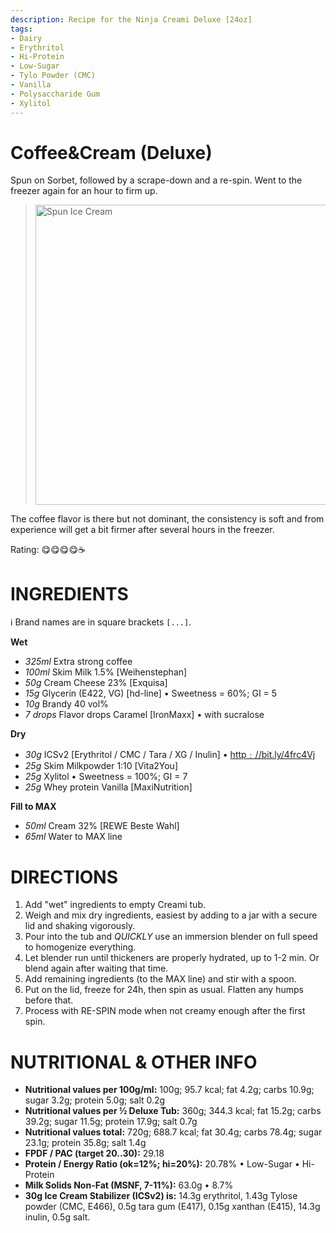 ```yaml
---
description: Recipe for the Ninja Creami Deluxe [24oz]
tags:
- Dairy
- Erythritol
- Hi-Protein
- Low-Sugar
- Tylo Powder (CMC)
- Vanilla
- Polysaccharide Gum
- Xylitol
---
```

# Coffee&Cream (Deluxe)

Spun on Sorbet, followed by a scrape-down and a re-spin.
Went to the freezer again for an hour to firm up.

> <img width=480 alt="Spun Ice Cream" src="https://github.com/jhermann/ice-creamery/blob/main/recipes/Coffee&Cream%20(Deluxe)/Coffee+Cream_2024-12-29.jpg?raw=true" />

The coffee flavor is there but not dominant,
the consistency is soft and from experience will get a bit firmer after several hours in the freezer.

Rating: 😋😋😋😋☕

# INGREDIENTS

ℹ️ Brand names are in square brackets `[...]`.

**Wet**

  - _325ml_ Extra strong coffee
  - _100ml_ Skim Milk 1.5% [Weihenstephan]
  - _50g_ Cream Cheese 23% [Exquisa]
  - _15g_ Glycerin (E422, VG) [hd-line] • Sweetness = 60%; GI = 5
  - _10g_ Brandy 40 vol%
  - _7 drops_ Flavor drops Caramel [IronMaxx] • with sucralose

**Dry**

  - _30g_ ICSv2 [Erythritol / CMC / Tara / XG / Inulin] • [http﹕//bit.ly/4frc4Vj](https://github.com/jhermann/ice-creamery/tree/main/recipes/Ice%20Cream%20Stabilizer%20%28ICS%29)
  - _25g_ Skim Milkpowder 1:10 [Vita2You]
  - _25g_ Xylitol • Sweetness = 100%; GI = 7
  - _25g_ Whey protein Vanilla [MaxiNutrition]

**Fill to MAX**

  - _50ml_ Cream 32% [REWE Beste Wahl]
  - _65ml_ Water to MAX line

# DIRECTIONS

 1. Add "wet" ingredients to empty Creami tub.
 1. Weigh and mix dry ingredients, easiest by adding to a jar with a secure lid and shaking vigorously.
 1. Pour into the tub and *QUICKLY* use an immersion blender on full speed to homogenize everything.
 1. Let blender run until thickeners are properly hydrated, up to 1-2 min. Or blend again after waiting that time.
 1. Add remaining ingredients (to the MAX line) and stir with a spoon.
 1. Put on the lid, freeze for 24h, then spin as usual. Flatten any humps before that.
 1. Process with RE-SPIN mode when not creamy enough after the first spin.

# NUTRITIONAL & OTHER INFO
- **Nutritional values per 100g/ml:** 100g; 95.7 kcal; fat 4.2g; carbs 10.9g; sugar 3.2g; protein 5.0g; salt 0.2g
- **Nutritional values per ½ Deluxe Tub:** 360g; 344.3 kcal; fat 15.2g; carbs 39.2g; sugar 11.5g; protein 17.9g; salt 0.7g
- **Nutritional values total:** 720g; 688.7 kcal; fat 30.4g; carbs 78.4g; sugar 23.1g; protein 35.8g; salt 1.4g
- **FPDF / PAC (target 20..30):** 29.18
- **Protein / Energy Ratio (ok=12%; hi=20%):** 20.78% • Low-Sugar • Hi-Protein
- **Milk Solids Non-Fat (MSNF, 7-11%):** 63.0g • 8.7%
- **30g Ice Cream Stabilizer (ICSv2) is:** 14.3g erythritol, 1.43g Tylose powder (CMC, E466), 
0.5g tara gum (E417), 0.15g xanthan (E415),
14.3g inulin, 0.5g salt.
